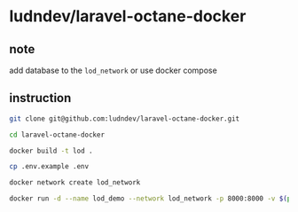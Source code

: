# ludndev/laravel-octane-docker

## note

add database to the `lod_network` or use docker compose

## instruction

```bash
git clone git@github.com:ludndev/laravel-octane-docker.git

cd laravel-octane-docker

docker build -t lod . 

cp .env.example .env

docker network create lod_network

docker run -d --name lod_demo --network lod_network -p 8000:8000 -v $(pwd)/.env:/var/www/.env lod
```

